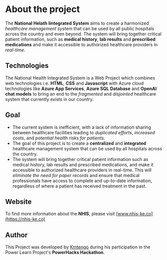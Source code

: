 # About the project
The **National Helath Iintegrated System** aims to create a harmonized _healthcare management system_ that can be used by all public hospitals across the country and even beyond. The system will bring together critical patient information, such as **medical history**, **lab results** and **prescribed medications** and make it accessible to authorized healthcare providers in _real-time_.

## Technologies
The National Health Integrated System is a Web Project which combines web technologies i.e. **HTML**, **CSS** and **Javascript** with Azure cloud technologies like **Azure App Services**, **Azure SQL Database** and **OpenAI chat models** to bring an end to the _fragmented_ and _disjointed_ healthcare system that currently exists in our country.

## Goal
* The current system is inefficient, with a lack of information sharing between healthcare facilities leading to _duplicated efforts_, _increased costs_, and _potential health risks for patients_.
* The goal of this project is to create a **centralized** and **integrated** healthcare management system that can be used by all hospitals across the country.
* The system will bring together critical patient information such as medical history, lab results and prescribed medications, and make it accessible to authorized healthcare providers in real-time. This will _eliminate the need for paper records_ and ensure that medical professionals have access to complete and up-to-date information, regardless of where a patient has received treatment in the past.

## Website
To find more information about the **NHIS**, please visit [www.nhis-ke.co](https://nhis-ke.co)

## Author
This Project was developed by [Kmtengo](https://github.com/Kmtengo) during his participation in the Power Learn Project's **PowerHacks Hackathon**.
